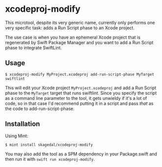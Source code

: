 # xcodeproj-modify

This microtool, despite its very generic name, currently only performs one very specific task: adds a Run Script phase to an Xcode project. 

The use case is when you have an ephemeral Xcode project that is regenerated by Swift Package Manager and you want to add a Run Script phase to integrate SwiftLint. 

## Usage

```shell
$ xcodeproj-modify MyProject.xcodeproj add-run-script-phase MyTarget swiftlint
```

This will edit your Xcode project `MyProject.xcodeproj` and add a Run Script phase to the `MyTarget` target that runs swiftlint.  Since you specify the script as a command line parameter to the tool, it gets unwieldy if it's a lot of code, so in that case I'd recommend putting it in a script and pass _that_ as the code to add-run-script-phase.


## Installation

Using Mint: 

```shell
$ mint install skagedal/xcodeproj-modify
```

You may also add the tool as a SPM dependency in your Package.swift and then run it with `swift run xcodeproj-modify`. 

